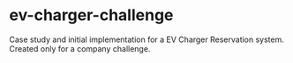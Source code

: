 # ev-charger-challenge
Case study and initial implementation for a EV Charger Reservation system. Created only for a company challenge.
